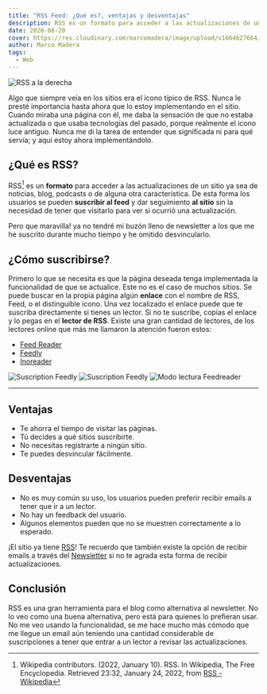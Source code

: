 ```yaml
---
title: "RSS Feed: ¿Qué es?, ventajas y desventajas"
description: RSS es un formato para acceder a las actualizaciones de un sitio ya sea de noticias, blog, podcasts o de alguna otra característica.
date: 2020-08-20
cover: https://res.cloudinary.com/marcomadera/image/upload/v1664627664/Blog/4/taras-shypka-iFSvn82XfGo-unsplash_acjiho.jpg
author: Marco Madera
tags:
  - Web
---
```


![RSS a la derecha](https://res.cloudinary.com/marcomadera/image/upload/q_auto,f_auto,c_scale,h_100,w_100/v1597944129/Blog/4/RSS_znjs6w.png "RSS")

Algo que siempre veía en los sitios era el icono típico de RSS. Nunca le presté importancia hasta ahora que lo estoy implementando en el sitio. Cuando miraba una página con él, me daba la sensación de que no estaba actualizada o que usaba tecnologías del pasado, porque realmente el icono luce antiguo. Nunca me di la tarea de entender que significada ni para qué servía; y aquí estoy ahora implementándolo.

## ¿Qué es RSS?

RSS[^1] es un **formato** para acceder a las actualizaciones de un sitio ya sea de noticias, blog, podcasts o de alguna otra característica. De esta forma los usuarios se pueden **suscribir al feed** y dar seguimiento **al sitio** sin la necesidad de tener que visitarlo para ver si ocurrió una actualización.

Pero que maravilla! ya no tendré mi buzón lleno de newsletter a los que me he suscrito durante mucho tiempo y he omitido desvincularlo.

[^1]: Wikipedia contributors. (2022, January 10). RSS. In Wikipedia, The Free Encyclopedia. Retrieved 23:32, January 24, 2022, from [RSS - Wikipedia](https://en.wikipedia.org/w/index.php?title=RSS&oldid=1064761195)

## ¿Cómo suscribirse?

Primero lo que se necesita es que la página deseada tenga implementada la funcionalidad de que se actualice. Este no es el caso de muchos sitios. Se puede buscar en la propia página algún **enlace** con el nombre de RSS, Feed, o el distinguible icono. Una vez localizado el enlace puede que te suscriba directamente si tienes un lector. Si no te suscribe, copias el enlace y lo pegas en el **lector de RSS**. Existe una gran cantidad de lectores, de los lectores online que más me llamaron la atención fueron estos:

- [Feed Reader](https://feedreader.com/ "Feed Reader")
- [Feedly](https://feedly.com/ "Feedly")
- [Inoreader](https://www.inoreader.com/ "Inoreader")

<img title="Suscription Feedly" light="https://res.cloudinary.com/marcomadera/image/upload/f_auto,c_scale,w_705,h_260,dpr_auto/v1608404341/Blog/4/Feedly_r2qhyn.png" dark="https://res.cloudinary.com/marcomadera/image/upload/f_auto,c_scale,w_705,h_260,dpr_auto/v1608404341/Blog/4/Feedly-Dark_cmpfyk.png" caption="En este caso solo necesité de la dirección del sitio para que lo detectara automáticamente.">

<img title="Suscription Feedly" light="https://res.cloudinary.com/marcomadera/image/upload/f_auto,c_scale,w_705,h_313,dpr_auto/v1608405004/Blog/4/Feed_nxhgwx.png" dark="https://res.cloudinary.com/marcomadera/image/upload/f_auto,c_scale,w_705,h_309,dpr_auto/v1608405004/Blog/4/Feed-dark_rvsujs.png" caption="Vista de revista. Puedes marcar los que ya has leído para que te aparezcan los últimos, guardarlos para leerlos después y muchas otras funcionalidades que te proporciona esta herramienta.">

<img title="Modo lectura Feedreader" src="https://res.cloudinary.com/marcomadera/image/upload/f_auto,c_scale,w_705,h_342,dpr_auto/v1607482981/Blog/RSS-Feed/Feedreader_kkrozu.png" caption="Feedreader en modo lectura">

---

## Ventajas

- Te ahorra el tiempo de visitar las páginas.
- Tú decides a qué sitios suscribirte.
- No necesitas registrarte a ningún sitio.
- Te puedes desvincular fácilmente.

## Desventajas

- No es muy común su uso, los usuarios pueden preferir recibir emails a tener que ir a un lector.
- No hay un feedback del usuario.
- Algunos elementos pueden que no se muestren correctamente a lo esperado.

<note type="info">¡El sitio ya tiene [RSS](https://marcomadera.com/rss.xml)! Te recuerdo que también existe la opción de recibir emails a través del [Newsletter](https://marcomadera.com/newsletter) si no te agrada esta forma de recibir actualizaciones.</note>

## Conclusión

RSS es una gran herramienta para el blog como alternativa al newsletter. No lo veo como una buena alternativa, pero está para quienes lo prefieran usar. No me veo usando la funcionalidad, se me hace mucho más cómodo que me llegue un email aún teniendo una cantidad considerable de suscripciones a tener que entrar a un lector a revisar las actualizaciones.
